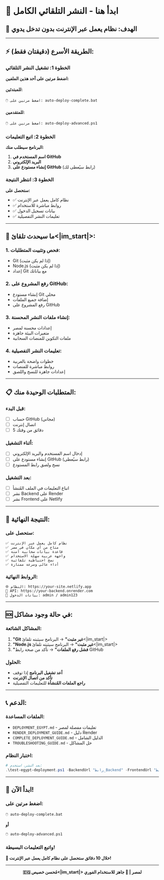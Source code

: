 # 🚀 ابدأ هنا - النشر التلقائي الكامل

## 🎯 الهدف: نظام يعمل عبر الإنترنت بدون تدخل يدوي

---

## ⚡ الطريقة الأسرع (دقيقتان فقط):

### الخطوة 1: تشغيل النشر التلقائي
**اضغط مرتين على أحد هذين الملفين:**

#### للمبتدئين:
```
🖱️ اضغط مرتين على: auto-deploy-complete.bat
```

#### للمتقدمين:
```
🖱️ اضغط مرتين على: auto-deploy-advanced.ps1
```

### الخطوة 2: اتبع التعليمات
**البرنامج سيطلب منك:**
1. **اسم المستخدم في GitHub**
2. **البريد الإلكتروني**
3. **إنشاء مستودع على GitHub** (رابط سيُعطى لك)

### الخطوة 3: انتظر النتيجة
**ستحصل على:**
- ✅ نظام كامل يعمل عبر الإنترنت
- ✅ روابط مباشرة للاستخدام
- ✅ بيانات تسجيل الدخول
- ✅ تعليمات النشر التفصيلية

---

## 🔧 ما سيحدث تلقائ<|im_start|>:

### 1. **فحص وتثبيت المتطلبات**:
- Git (إذا لم يكن مثبت)
- Node.js (إذا لم يكن مثبت)
- إعداد Git مع بياناتك

### 2. **رفع المشروع على GitHub**:
- إنشاء مستودع Git محلي
- إضافة جميع الملفات
- رفع المشروع على GitHub

### 3. **إنشاء ملفات النشر المحسنة**:
- إعدادات محسنة لمصر
- متغيرات البيئة جاهزة
- ملفات التكوين للمنصات السحابية

### 4. **تعليمات النشر التفصيلية**:
- خطوات واضحة بالعربية
- روابط مباشرة للمنصات
- إعدادات جاهزة للنسخ واللصق

---

## 📋 المتطلبات الوحيدة منك:

### قبل البدء:
- [ ] حساب GitHub (مجاني)
- [ ] اتصال إنترنت
- [ ] 5 دقائق من وقتك

### أثناء التشغيل:
- [ ] إدخال اسم المستخدم والبريد الإلكتروني
- [ ] إنشاء مستودع على GitHub (رابط سيُعطى)
- [ ] نسخ ولصق رابط المستودع

### بعد التشغيل:
- [ ] اتباع التعليمات في الملف المُنشأ
- [ ] نشر Backend على Render
- [ ] نشر Frontend على Netlify

---

## 🎯 النتيجة النهائية:

### ستحصل على:
```
✅ نظام كامل يعمل عبر الإنترنت
✅ متاح من أي مكان في مصر
✅ قاعدة بيانات سحابية آمنة
✅ واجهة عربية سهلة الاستخدام
✅ نسخ احتياطية تلقائية
✅ أداء عالي وسرعة ممتازة
```

### الروابط النهائية:
```
🌐 النظام: https://your-site.netlify.app
🔧 API: https://your-backend.onrender.com
🔐 بيانات الدخول: admin / admin123
```

---

## 🆘 في حالة وجود مشاكل:

### المشاكل الشائعة:
1. **"Git غير مثبت"** → البرنامج سيثبته تلقائ<|im_start|>
2. **"Node.js غير مثبت"** → البرنامج سيثبته تلقائ<|im_start|>
3. **"فشل رفع الملفات"** → تأكد من صحة رابط GitHub

### الحلول:
- **أعد تشغيل البرنامج** إذا توقف
- **تأكد من اتصال الإنترنت**
- **راجع الملفات المُنشأة** للتعليمات التفصيلية

---

## 📞 الدعم:

### الملفات المساعدة:
- `DEPLOYMENT_EGYPT.md` - تعليمات مفصلة لمصر
- `RENDER_DEPLOYMENT_GUIDE.md` - دليل Render
- `COMPLETE_DEPLOYMENT_GUIDE.md` - الدليل الشامل
- `TROUBLESHOOTING_GUIDE.md` - حل المشاكل

### اختبار النظام:
```powershell
# بعد النشر، استخدم:
.\test-egypt-deployment.ps1 -BackendUrl "رابط_Backend" -FrontendUrl "رابط_Frontend"
```

---

## 🎊 ابدأ الآن!

### اضغط مرتين على:
```
🖱️ auto-deploy-complete.bat
```

**أو**

```
🖱️ auto-deploy-advanced.ps1
```

### واتبع التعليمات البسيطة!

**🎯 خلال 10 دقائق ستحصل على نظام كامل يعمل عبر الإنترنت!**

---

<div align="center">

**🇪🇬 مُحسن خصيص<|im_start|> لمصر | 🚀 جاهز للاستخدام الفوري**

</div>
